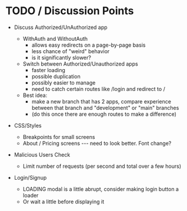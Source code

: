 # TODO / Discussion Points

- Discuss Authorized/UnAuthorized app
    - WithAuth and WithoutAuth
        - allows easy redirects on a page-by-page basis
        - less chance of "weird" behavior
        - is it significantly slower?
    - Switch between Authorized/Unauthorized apps
        - faster loading
        - possible duplication
        - possibly easier to manage
        - need to catch certain routes like /login and redirect to /
    - Best idea:
        - make a new branch that has 2 apps, compare experience between that branch and "development" or "main" branches
        - (do this once there are enough routes to make a difference)

- CSS/Styles
    - Breakpoints for small screens
    - About / Pricing screens --- need to look better. Font change?

- Malicious Users Check
    - Limit number of requests (per second and total over a few hours)

- Login/Signup
    - LOADING modal is a little abrupt, consider making login button a loader
    - Or wait a little before displaying it